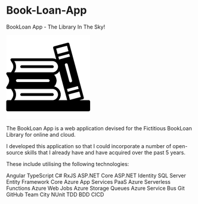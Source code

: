 # Book-Loan-App
BookLoan App - The Library In The Sky!

![alt text](https://github.com/ahalil000/Book-Loan-App/blob/master/BookLoan%20App/Angular%20SPA/angular-api-azure-app/src/assets/library-icon.png?raw=true)

The BookLoan App is a web application devised for the Fictitious BookLoan Library for online and cloud. 

I developed this application so that I could incorporate a number of open-source skills that I already have and have acquired over the past 5 years. 

These include utilising the following technologies:

Angular
TypeScript
C#
RxJS
ASP.NET Core
ASP.NET Identity
SQL Server
Entity Framework Core
Azure App Services
PaaS
Azure Serverless Functions
Azure Web Jobs
Azure Storage Queues
Azure Service Bus
Git
GitHub
Team City
NUnit
TDD
BDD
CICD
